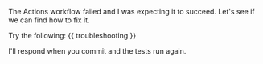 The Actions workflow failed and I was expecting it to succeed. Let's see if we can find how to fix it.

Try the following:
{{ troubleshooting }}

I'll respond when you commit and the tests run again.